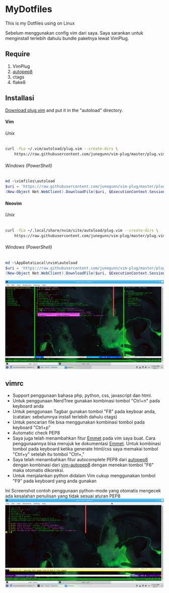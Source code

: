 # MyDotfiles
This is my Dotfiles using on Linux

Sebelum menggunakan config vim dari saya. Saya sarankan untuk menginstall terlebih dahulu bundle paketnya lewat VimPlug.

## Require
1. VimPlug
2. [autopep8][autopep8]
3. ctags
4. flake8

## Installasi
[Download plug.vim](https://raw.githubusercontent.com/junegunn/vim-plug/master/plug.vim)
and put it in the "autoload" directory.

#### Vim

###### Unix

```sh
curl -fLo ~/.vim/autoload/plug.vim --create-dirs \
    https://raw.githubusercontent.com/junegunn/vim-plug/master/plug.vim
```

###### Windows (PowerShell)

```powershell
md ~\vimfiles\autoload
$uri = 'https://raw.githubusercontent.com/junegunn/vim-plug/master/plug.vim'
(New-Object Net.WebClient).DownloadFile($uri, $ExecutionContext.SessionState.Path.GetUnresolvedProviderPathFromPSPath("~\vimfiles\autoload\plug.vim"))
```

#### Neovim

###### Unix

```sh
curl -fLo ~/.local/share/nvim/site/autoload/plug.vim --create-dirs \
    https://raw.githubusercontent.com/junegunn/vim-plug/master/plug.vim
```

###### Windows (PowerShell)

```powershell
md ~\AppData\Local\nvim\autoload
$uri = 'https://raw.githubusercontent.com/junegunn/vim-plug/master/plug.vim'
(New-Object Net.WebClient).DownloadFile($uri, $ExecutionContext.SessionState.Path.GetUnresolvedProviderPathFromPSPath("~\AppData\Local\nvim\autoload\plug.vim"))
```

![Screenshot](/img/screenshot.png)
## vimrc
* Support penggunaan bahasa php, python, css, javascript dan html.
* Untuk penggunaan NerdTree gunakan kombinasi tombol "Ctrl+n" pada keyboard anda
* Untuk penggunaan Tagbar gunakan tombol "F8" pada keyboar anda, (catatan: sebelumnya install terlebih dahulu ctags)
* Untuk pencarian file bisa menggunakan kombinasi tombol pada keyboard "Ctrl+p"
* Automatic check PEP8
* Saya juga telah menambahkan fitur [Emmet][Emmet] pada vim saya buat. Cara penggunaannya bisa merujuk ke dokumentasi [Emmet][Emmet]. Untuk kombinasi tombol pada keyboard ketika generate html/css saya memakai tombol "Ctrl+y" setelah itu tombol "Ctrl+,"
* Saya telah menambahkan fitur autocomplete PEP8 dari [autopep8][autopep8] dengan kombinasi dari [vim-autopep8][vim-autopep8] dengan menekan tombol "F6" maka otomatis dikoreksi.
* Untuk menjalankan python didalam Vim cukup menggunakan tombol "F9" pada keyboard yang anda gunakan

Ini Screenshot contoh penggunaan python-mode yang otomatis mengecek ada kesalahan penulisan yang tidak sesuai aturan PEP8
![autopep8](/img/autopep8.png)

[vim-autopep8]: https://github.com/tell-k/vim-autopep8
[autopep8]: https://github.com/hhatto/autopep8
[Emmet]: https://emmet.io/

